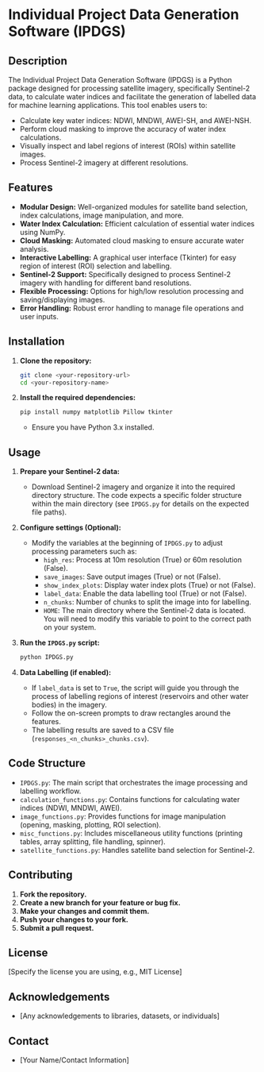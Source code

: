 # Individual Project Data Generation Software (IPDGS)

## Description

The Individual Project Data Generation Software (IPDGS) is a Python package designed for processing satellite imagery, specifically Sentinel-2 data, to calculate water indices and facilitate the generation of labelled data for machine learning applications. This tool enables users to:

* Calculate key water indices: NDWI, MNDWI, AWEI-SH, and AWEI-NSH.
* Perform cloud masking to improve the accuracy of water index calculations.
* Visually inspect and label regions of interest (ROIs) within satellite images.
* Process Sentinel-2 imagery at different resolutions.

## Features

* **Modular Design:** Well-organized modules for satellite band selection, index calculations, image manipulation, and more.
* **Water Index Calculation:** Efficient calculation of essential water indices using NumPy.
* **Cloud Masking:** Automated cloud masking to ensure accurate water analysis.
* **Interactive Labelling:** A graphical user interface (Tkinter) for easy region of interest (ROI) selection and labelling.
* **Sentinel-2 Support:** Specifically designed to process Sentinel-2 imagery with handling for different band resolutions.
* **Flexible Processing:** Options for high/low resolution processing and saving/displaying images.
* **Error Handling:** Robust error handling to manage file operations and user inputs.

## Installation

1.  **Clone the repository:**

    ```bash
    git clone <your-repository-url>
    cd <your-repository-name>
    ```

2.  **Install the required dependencies:**

    ```bash
    pip install numpy matplotlib Pillow tkinter
    ```

    * Ensure you have Python 3.x installed.

## Usage

1.  **Prepare your Sentinel-2 data:**
    * Download Sentinel-2 imagery and organize it into the required directory structure.  The code expects a specific folder structure within the main directory (see `IPDGS.py` for details on the expected file paths).
2.  **Configure settings (Optional):**
    * Modify the variables at the beginning of `IPDGS.py` to adjust processing parameters such as:
        * `high_res`:  Process at 10m resolution (True) or 60m resolution (False).
        * `save_images`:  Save output images (True) or not (False).
        * `show_index_plots`: Display water index plots (True) or not (False).
        * `label_data`:  Enable the data labelling tool (True) or not (False).
        * `n_chunks`: Number of chunks to split the image into for labelling.
        * `HOME`:  The main directory where the Sentinel-2 data is located.  You will need to modify this variable to point to the correct path on your system.
3.  **Run the `IPDGS.py` script:**

    ```bash
    python IPDGS.py
    ```

4.  **Data Labelling (if enabled):**

    * If `label_data` is set to `True`, the script will guide you through the process of labelling regions of interest (reservoirs and other water bodies) in the imagery.
    * Follow the on-screen prompts to draw rectangles around the features.
    * The labelling results are saved to a CSV file (`responses_<n_chunks>_chunks.csv`).

## Code Structure

* `IPDGS.py`: The main script that orchestrates the image processing and labelling workflow.
* `calculation_functions.py`:  Contains functions for calculating water indices (NDWI, MNDWI, AWEI).
* `image_functions.py`:  Provides functions for image manipulation (opening, masking, plotting, ROI selection).
* `misc_functions.py`:  Includes miscellaneous utility functions (printing tables, array splitting, file handling, spinner).
* `satellite_functions.py`:  Handles satellite band selection for Sentinel-2.

## Contributing

1.  **Fork the repository.**
2.  **Create a new branch for your feature or bug fix.**
3.  **Make your changes and commit them.**
4.  **Push your changes to your fork.**
5.  **Submit a pull request.**

## License

[Specify the license you are using, e.g., MIT License]

## Acknowledgements

* [Any acknowledgements to libraries, datasets, or individuals]

## Contact

* [Your Name/Contact Information]
